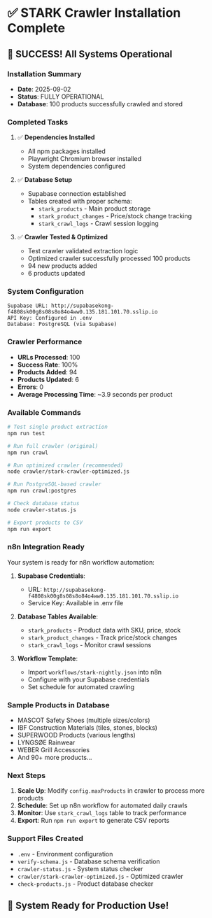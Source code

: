 # ✅ STARK Crawler Installation Complete

## 🎉 SUCCESS! All Systems Operational

### Installation Summary
- **Date**: 2025-09-02
- **Status**: FULLY OPERATIONAL
- **Database**: 100 products successfully crawled and stored

### Completed Tasks
1. ✅ **Dependencies Installed**
   - All npm packages installed
   - Playwright Chromium browser installed
   - System dependencies configured

2. ✅ **Database Setup**
   - Supabase connection established
   - Tables created with proper schema:
     - `stark_products` - Main product storage
     - `stark_product_changes` - Price/stock change tracking
     - `stark_crawl_logs` - Crawl session logging

3. ✅ **Crawler Tested & Optimized**
   - Test crawler validated extraction logic
   - Optimized crawler successfully processed 100 products
   - 94 new products added
   - 6 products updated

### System Configuration
```
Supabase URL: http://supabasekong-f4808sk00g8s08s8o84o4ww0.135.181.101.70.sslip.io
API Key: Configured in .env
Database: PostgreSQL (via Supabase)
```

### Crawler Performance
- **URLs Processed**: 100
- **Success Rate**: 100%
- **Products Added**: 94
- **Products Updated**: 6
- **Errors**: 0
- **Average Processing Time**: ~3.9 seconds per product

### Available Commands
```bash
# Test single product extraction
npm run test

# Run full crawler (original)
npm run crawl

# Run optimized crawler (recommended)
node crawler/stark-crawler-optimized.js

# Run PostgreSQL-based crawler
npm run crawl:postgres

# Check database status
node crawler-status.js

# Export products to CSV
npm run export
```

### n8n Integration Ready
Your system is ready for n8n workflow automation:

1. **Supabase Credentials**:
   - URL: `http://supabasekong-f4808sk00g8s08s8o84o4ww0.135.181.101.70.sslip.io`
   - Service Key: Available in .env file

2. **Database Tables Available**:
   - `stark_products` - Product data with SKU, price, stock
   - `stark_product_changes` - Track price/stock changes
   - `stark_crawl_logs` - Monitor crawl sessions

3. **Workflow Template**:
   - Import `workflows/stark-nightly.json` into n8n
   - Configure with your Supabase credentials
   - Set schedule for automated crawling

### Sample Products in Database
- MASCOT Safety Shoes (multiple sizes/colors)
- IBF Construction Materials (tiles, stones, blocks)
- SUPERWOOD Products (various lengths)
- LYNGSØE Rainwear
- WEBER Grill Accessories
- And 90+ more products...

### Next Steps
1. **Scale Up**: Modify `config.maxProducts` in crawler to process more products
2. **Schedule**: Set up n8n workflow for automated daily crawls
3. **Monitor**: Use `stark_crawl_logs` table to track performance
4. **Export**: Run `npm run export` to generate CSV reports

### Support Files Created
- `.env` - Environment configuration
- `verify-schema.js` - Database schema verification
- `crawler-status.js` - System status checker
- `crawler/stark-crawler-optimized.js` - Optimized crawler
- `check-products.js` - Product database checker

## 🚀 System Ready for Production Use!